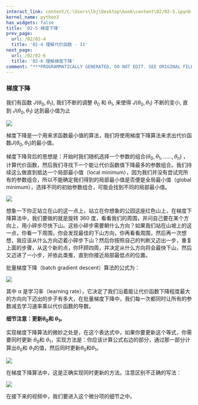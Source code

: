 ```yaml
---
interact_link: content/C:\Users\lbj\Desktop\book\content\02/02-5.ipynb
kernel_name: python3
has_widgets: false
title: '02-5 梯度下降'
prev_page:
  url: /02/02-4
  title: '02-4 理解代价函数 - II'
next_page:
  url: /02/02-6
  title: '02-6 理解梯度下降'
comment: "***PROGRAMMATICALLY GENERATED, DO NOT EDIT. SEE ORIGINAL FILES IN /content***"
---
```


### 梯度下降

我们有函数 $J(\theta_{0}, \theta_{1})$, 我们不断的调整 $\theta_{0}$ 和 $\theta_{1}$, 来使得 $J(\theta_{0}, \theta_{1})$ 不断的变小, 直到 $J(\theta_{0}, \theta_{1})$ 达到最小值为止

![](http://imgbed.momodel.cn/5cc1a0b3e3067ce9b6abf75c.jpg)


梯度下降是一个用来求函数最小值的算法，我们将使用梯度下降算法来求出代价函数$J(\theta_{0}, \theta_{1})$的最小值。 

梯度下降背后的思想是：开始时我们随机选择一个参数的组合$(\theta_{0},\theta_{1},......,\theta_{n})$ ，计算代价函数，然后我们寻找下一个能让代价函数值下降最多的参数组合。我们持续这么做直到抵达一个局部最小值（local minimum），因为我们并没有尝试完所有的参数组合，所以不能确定我们得到的局部最小值是否便是全局最小值（global minimum），选择不同的初始参数组合，可能会找到不同的局部最小值。 
 
![](https://i.loli.net/2018/11/30/5c00c262c5885.png)

想象一下你正站立在山的这一点上，站立在你想象的公园这座红色山上，在梯度下降算法中，我们要做的就是旋转 360 度，看看我们的周围，并问自己要在某个方向上，用小碎步尽快下山。这些小碎步需要朝什么方向？如果我们站在山坡上的这一点，你看一下周围，你会发现最佳的下山方向，你再看看周围，然后再一次想想，我应该从什么方向迈着小碎步下山？然后你按照自己的判断又迈出一步，重复上面的步骤，从这个新的点，你环顾四周，并决定从什么方向将会最快下山，然后又迈进了一小步，并依此类推，直到你接近局部最低点的位置。 

批量梯度下降（batch gradient descent）算法的公式为：


![](https://i.loli.net/2018/11/30/5c00c5fe7ce53.png)

 
其中 α 是学习率（learning rate），它决定了我们沿着能让代价函数下降程度最大的方向向下迈出的步子有多大，在批量梯度下降中，我们每一次都同时让所有的参数减去学习速率乘以代价函数的导数。 
 
**细节注意：更新$\theta_{0}$和 $\theta_{1}$。**

实现梯度下降算法的微妙之处是，在这个表达式中，如果你要更新这个等式，你需要同时更新 $\theta_{0}$和 $\theta_{1}$，实现方法是：你应该计算公式右边的部分，通过那一部分计算出$\theta_{0}$和 $\theta_{1}$的值，然后同时更新$\theta_{0}$和$\theta_{1}$。      

![](https://i.loli.net/2018/11/30/5c00c5c1e5ac9.png)

在梯度下降算法中，这是正确实现同时更新的方法。注意区别不正确的写法：

![](https://i.loli.net/2018/11/30/5c00c5a2e91fd.png)

在接下来的视频中，我们要进入这个微分项的细节之中。
